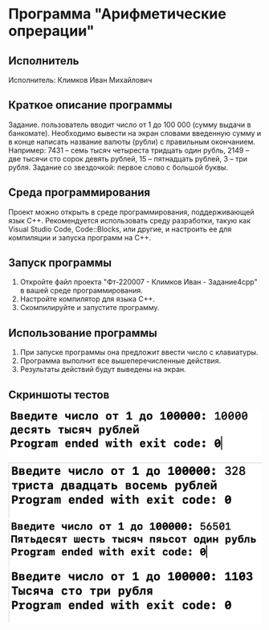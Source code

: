 # Программа "Арифметические опрерации"

## Исполнитель
Исполнитель: Климков Иван Михайлович

## Краткое описание программы
Задание. пользователь вводит число от 1 до 100 000 (сумму выдачи в банкомате). Необходимо вывести на экран словами введенную сумму и в конце написать название валюты (рубли) с правильным окончанием. 
Например: 7431 – семь тысяч четыреста тридцать один рубль, 2149 – две тысячи сто сорок девять рублей, 15 – пятнадцать рублей, 3 – три рубля. 
Задание со звездочкой: первое слово с большой буквы. 

## Среда программирования
Проект можно открыть в среде программирования, поддерживающей язык C++. Рекомендуется использовать среду разработки, такую как Visual Studio Code, Code::Blocks, или другие, и настроить ее для компиляции и запуска программ на C++.

## Запуск программы
1. Откройте файл проекта "Фт-220007 - Климков Иван - Задание4cpp" в вашей среде программирования.
2. Настройте компилятор для языка C++.
3. Скомпилируйте и запустите программу.

## Использование программы
1. При запуске программы она предложит ввести число с клавиатуры.
2. Программа выполнит все вышеперечисленные действия.
3. Результаты действий будут выведены на экран.

## Скриншоты тестов
![alt text](https://github.com/klimkov70/Lab4/blob/main/Результат%2010000.png)
![alt text](https://github.com/klimkov70/Lab4/blob/main/Результат%20328.png)
![alt text](https://github.com/klimkov70/Lab4/blob/main/Результат%2056501.png)
![alt text](https://github.com/klimkov70/Lab4/blob/main/Результат%201103(2).png)

